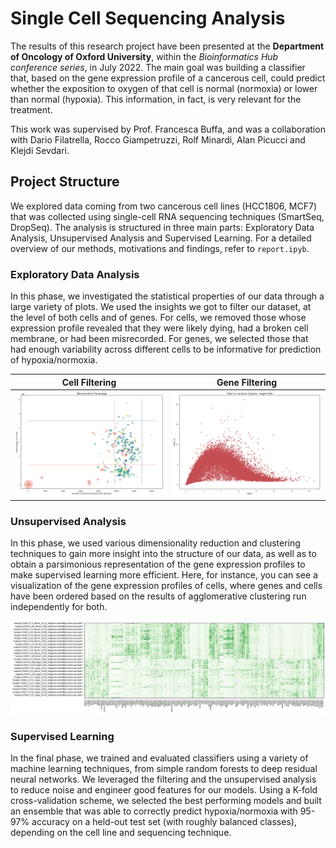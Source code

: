 # Single Cell Sequencing Analysis

The results of this research project have been presented at the **Department of Oncology of Oxford University**, within the *Bioinformatics Hub conference series*, in July 2022. The main goal was building a classifier that, based on the gene expression profile of a cancerous cell, could predict whether the exposition to oxygen of that cell is normal (normoxia) or lower than normal (hypoxia). This information, in fact, is very relevant for the treatment.

This work was supervised by Prof. Francesca Buffa, and was a collaboration with Dario Filatrella, Rocco Giampetruzzi, Rolf Minardi, Alan Picucci and Klejdi Sevdari.

## Project Structure

We explored data coming from two cancerous cell lines (HCC1806, MCF7) that was collected using single-cell RNA sequencing techniques (SmartSeq, DropSeq). The analysis is structured in three main parts: Exploratory Data Analysis, Unsupervised Analysis and Supervised Learning. For a detailed overview of our methods, motivations and findings, refer to `report.ipyb`.

### Exploratory Data Analysis

In this phase, we investigated the statistical properties of our data through a large variety of plots. We used the insights we got to filter our dataset, at the level of both cells and of genes. For cells, we removed those whose expression profile revealed that they were likely dying, had a broken cell membrane, or had been  misrecorded. For genes, we selected those that had enough variability across different cells to be informative for prediction of hypoxia/normoxia.

Cell Filtering             |  Gene Filtering
:-------------------------:|:-------------------------:
![Each circle represents a cell from HCC sequenced with SmartSeq, with an indication of the sparsity of its expression profile (x axis), its total volume (y axis) and the fraction of mithocondrial genes (circle radius)](https://github.com/MattiaSC01/Single-Cell-Sequencing-Analysis/blob/main/figures_readme/volume_vs_sparsity_vs_mitochondria.png)  |  ![Each dot here represents a gene, with an indication of mean and variance of its expression across HCC cells in the SmartSeq sequencing](https://github.com/MattiaSC01/Single-Cell-Sequencing-Analysis/blob/main/figures_readme/mean_variance.png)

### Unsupervised Analysis

In this phase, we used various dimensionality reduction and clustering techniques to gain more insight into the structure of our data, as well as to obtain a parsimonious representation of the gene expression profiles to make supervised learning more efficient. Here, for instance, you can see a visualization of the gene expression profiles of cells, where genes and cells have been ordered based on the results of agglomerative clustering run independently for both.

![gene_expression ordering based on agglomerative clustering](https://github.com/MattiaSC01/Single-Cell-Sequencing-Analysis/blob/main/figures_readme/gene_expression_using_clustering_ordering.png)

### Supervised Learning

In the final phase, we trained and evaluated classifiers using a variety of machine learning techniques, from simple random forests to deep residual neural networks. We leveraged the filtering and the unsupervised analysis to reduce noise and engineer good features for our models. Using a K-fold cross-validation scheme, we selected the best performing models and built an ensemble that was able to correctly predict hypoxia/normoxia with 95-97% accuracy on a held-out test set (with roughly balanced classes), depending on the cell line and sequencing technique.
